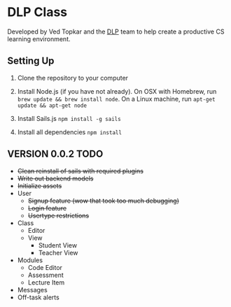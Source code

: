 # DLP Class
Developed by Ved Topkar and the [DLP](http://DLP.io) team to help create a productive CS learning environment.

## Setting Up
1. Clone the repository to your computer

2. Install Node.js (if you have not already). On OSX with Homebrew, run `brew update && brew install node`. On a Linux machine, run `apt-get update && apt-get node`

3. Install Sails.js `npm install -g sails`

4. Install all dependencies `npm install`

## VERSION 0.0.2 TODO
- ~~Clean reinstall of sails with required plugins~~
- ~~Write out backend models~~
- ~~Initialize assets~~
- User
  - ~~Signup feature (wow that took too much debugging)~~
  - ~~Login feature~~
  - ~~Usertype restrictions~~
- Class
  - Editor
  - View
    - Student View
    - Teacher View
- Modules
  - Code Editor
  - Assessment
  - Lecture Item
- Messages
- Off-task alerts